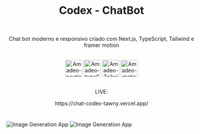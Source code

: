 <h1 align="center">Codex - ChatBot</h1>


</br>
<p align="center">Chat bot moderno e responsivo criado com Next.js, TypeScript, Tailwind e framer motion</p>

</br>
 <div style="display: inline_block" align="center" marging-right='8px'>
 <img align="center" alt="Amadeo-nextjs" height="45" width="45" src="https://github.com/Amadeo-Frontend/devicon/blob/master/icons/nextjs/nextjs-line.svg">
     <img align="center" alt="Amadeo-typeScript" height="45" width="45" src="https://github.com/Amadeo-Frontend/devicon/blob/master/icons/typescript/typescript-original.svg">
     <img align="center" alt="Amadeo-Tailwindcss" height="45" widith="45" src="https://github.com/Amadeo-Frontend/devicon/blob/master/icons/tailwindcss/tailwindcss-plain.svg">
  <img align="center" alt="Amadeo-motion" height="45" widith="45" src="https://avatars.githubusercontent.com/u/42876?v=4">
  </div>
  </br>

 <div align="center">
 <p align="center">LIVE:</p>
https://chat-codex-tawny.vercel.app/
 </div>
 
#

![Image Generation App](https://github.com/Amadeo-Frontend/images_sites/blob/main/codex.png)
![Image Generation App](https://github.com/Amadeo-Frontend/images_sites/blob/main/codex1.png)


